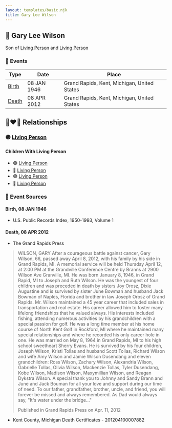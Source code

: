 ```yaml
---
layout: templates/basic.njk
title: Gary Lee Wilson
---
```

## 🔵 Gary Lee Wilson

Son of [Living Person](/people/3/35616804) and [Living Person](/people/7/72945090)

### 📆 Events

Type | Date | Place
------ | ------ | ------
[Birth](#event-a951a241-141f-4804-b305-0cfe9a8d59c7) | 08 JAN 1946 | Grand Rapids, Kent, Michigan, United States
[Death](#event-d8887529-f640-4024-9309-2b78ebe6f7b3) | 08 APR 2012 | Grand Rapids, Kent, Michigan, United States

## 👩‍❤️‍👨 Relationships

### 🟣 [Living Person](/people/5/5965529)

#### Children With Living Person
* 🟣 [Living Person](/people/1/18405039)
* 🔵 [Living Person](/people/3/35196216)
* 🟣 [Living Person](/people/4/44346188)
* 🔵 [Living Person](/people/4/45662906)
### 📰 Event Sources

#### <a id="event-a951a241-141f-4804-b305-0cfe9a8d59c7"></a> Birth, 08 JAN 1946
* U.S. Public Records Index, 1950-1993, Volume 1

#### <a id="event-d8887529-f640-4024-9309-2b78ebe6f7b3"></a> Death, 08 APR 2012
* The Grand Rapids Press
>   
  > WILSON, GARY After a courageous battle against cancer, Gary Wilson, 66, passed away April 8, 2012, with his family by his side in Grand Rapids, MI. A memorial service will be held Thursday April 12, at 2:00 PM at the Grandville Conference Centre by Branns at 2900 Wilson Ave Granville, MI. He was born January 8, 1946, in Grand Rapid, MI to Joseph and Ruth Wilson. He was the youngest of four children and was preceded in death by sisters Joy Orosz, Dixie Augustine and is survived by sister June Bowman and husband Jack Bowman of Naples, Florida and brother in law Joseph Orosz of Grand Rapids. Mr. Wilson maintained a 45 year career that included sales in transportation and real estate. His career allowed him to foster many lifelong friendships that he valued always. His interests included fishing, attending numerous activities by his grandchildren with a special passion for golf. He was a long time member at his home course of North Kent Golf in Rockford, MI where he maintained many special relationships and where he recorded his only career hole in one. He was married on May 8, 1964 in Grand Rapids, MI to his high school sweetheart Sherry Evans. He is survived by his four children, Joseph Wilson, Kristi Tollas and husband Scott Tollas, Richard Wilson and wife Amy Wilson and Jamie Wilson Dusendang and eleven grandchildren: Ross Wilson, Zachary Wilson, Alexandria Wilson, Gabrielle Tollas, Olivia Wilson, Mackenzie Tollas, Tyler Dusendang, Kobe Wilson, Madison Wilson, Maxymillian Wilson, and Reagan Dykstra Wilson. A special thank you to Johnny and Sandy Brann and June and Jack Bouman for all your love and support during our time of need. To our father, grandfather, brother, uncle, and friend, you will forever be missed and always remembered. As Dad would always say, "It's water under the bridge..."  
  >   
  > Published in Grand Rapids Press on Apr. 11, 2012
* Kent County, Michigan Death Certificates  - 201204100007882